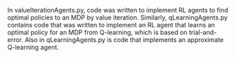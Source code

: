 In valueIterationAgents.py, code was written to implement RL agents to find optimal policies to an MDP by value iteration.
Similarly, qLearningAgents.py contains code that was written to implement an RL agent that learns an optimal policy for an MDP from Q-learning, which is based on trial-and-error.
Also in qLearningAgents.py is code that implements an approximate Q-learning agent.
